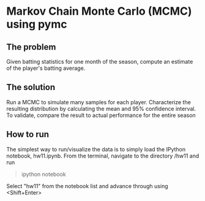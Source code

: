 # Markov Chain Monte Carlo (MCMC) using pymc
## The problem
Given batting statistics for one month of the season, compute an estimate of the player's batting average.

## The solution
Run a MCMC to simulate many samples for each player. Characterize the resulting distribution by calculating the mean and 95% confidence interval. To validate, compare the result to actual performance for the entire season

## How to run
The simplest way to run/visualize the data is to simply load the IPython notebook, hw11.ipynb. From the terminal, navigate to the directory /hw11 and run
> ipython notebook

Select "hw11" from the notebook list and advance through using <Shift+Enter>

